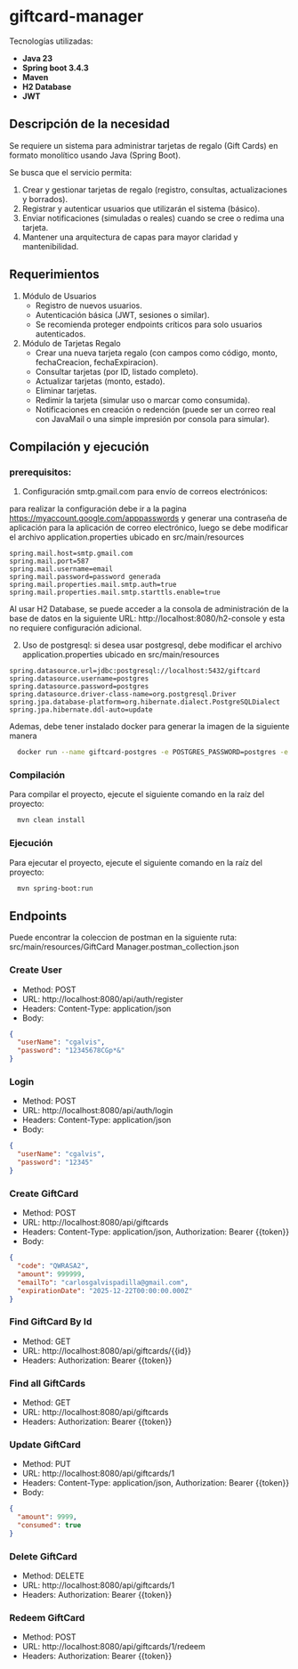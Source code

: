 # giftcard-manager

Tecnologías utilizadas:

- **Java 23**
- **Spring boot 3.4.3**
- **Maven**
- **H2 Database**
- **JWT**

## Descripción de la necesidad

Se requiere un sistema para administrar tarjetas de regalo (Gift Cards) en formato
monolítico usando Java (Spring Boot).

Se busca que el servicio permita:

1. Crear y gestionar tarjetas de regalo (registro, consultas, actualizaciones y
   borrados).
2. Registrar y autenticar usuarios que utilizarán el sistema (básico).
3. Enviar notificaciones (simuladas o reales) cuando se cree o redima una
   tarjeta.
4. Mantener una arquitectura de capas para mayor claridad y mantenibilidad.

## Requerimientos

1. Módulo de Usuarios
    - Registro de nuevos usuarios.
    - Autenticación básica (JWT, sesiones o similar).
    - Se recomienda proteger endpoints críticos para solo usuarios
      autenticados.
2. Módulo de Tarjetas Regalo
    - Crear una nueva tarjeta regalo (con campos como código, monto,
      fechaCreacion, fechaExpiracion).
    - Consultar tarjetas (por ID, listado completo).
    - Actualizar tarjetas (monto, estado).
    - Eliminar tarjetas.
    - Redimir la tarjeta (simular uso o marcar como consumida).
    - Notificaciones en creación o redención (puede ser un correo real con
      JavaMail o una simple impresión por consola para simular).

## Compilación y ejecución

### prerequisitos:

1. Configuración smtp.gmail.com para envío de correos electrónicos:

para realizar la configuración debe ir a la pagina https://myaccount.google.com/apppasswords y generar una contraseña de
aplicación para la aplicación de correo electrónico, luego
se debe modificar el archivo application.properties ubicado en src/main/resources

```properties
spring.mail.host=smtp.gmail.com
spring.mail.port=587
spring.mail.username=email
spring.mail.password=password generada
spring.mail.properties.mail.smtp.auth=true
spring.mail.properties.mail.smtp.starttls.enable=true
```

Al usar H2 Database, se puede acceder a la consola de administración de la base de datos en la siguiente
URL: http://localhost:8080/h2-console y esta no requiere configuración adicional.

2. Uso de postgresql: si desea usar postgresql, debe modificar el archivo application.properties ubicado en
   src/main/resources

```properties
spring.datasource.url=jdbc:postgresql://localhost:5432/giftcard
spring.datasource.username=postgres
spring.datasource.password=postgres
spring.datasource.driver-class-name=org.postgresql.Driver
spring.jpa.database-platform=org.hibernate.dialect.PostgreSQLDialect
spring.jpa.hibernate.ddl-auto=update
```

Ademas, debe tener instalado docker para generar la imagen de la siguiente manera

```bash
  docker run --name giftcard-postgres -e POSTGRES_PASSWORD=postgres -e POSTGRES_USER=postgres -e POSTGRES_DB=giftcard -p 5432:5432 -d postgres
```

### Compilación

Para compilar el proyecto, ejecute el siguiente comando en la raíz del proyecto:

```bash
  mvn clean install
```

### Ejecución

Para ejecutar el proyecto, ejecute el siguiente comando en la raíz del proyecto:

```bash
  mvn spring-boot:run
```

## Endpoints

Puede encontrar la coleccion de postman en la siguiente ruta: src/main/resources/GiftCard
Manager.postman_collection.json

### Create User

- Method: POST
- URL: http://localhost:8080/api/auth/register
- Headers: Content-Type: application/json
- Body:

```json
{
  "userName": "cgalvis",
  "password": "12345678CGp*&"
} 
``` 

### Login

- Method: POST
- URL: http://localhost:8080/api/auth/login
- Headers: Content-Type: application/json
- Body:

```json
{
  "userName": "cgalvis",
  "password": "12345"
}
```

### Create GiftCard

- Method: POST
- URL: http://localhost:8080/api/giftcards
- Headers: Content-Type: application/json, Authorization: Bearer {{token}}
- Body:

```json
{
  "code": "QWRASA2",
  "amount": 999999,
  "emailTo": "carlosgalvispadilla@gmail.com",
  "expirationDate": "2025-12-22T00:00:00.000Z"
}
```

### Find GiftCard By Id

- Method: GET
- URL: http://localhost:8080/api/giftcards/{{id}}
- Headers: Authorization: Bearer {{token}}

### Find all GiftCards

- Method: GET
- URL: http://localhost:8080/api/giftcards
- Headers: Authorization: Bearer {{token}}

### Update GiftCard

- Method: PUT
- URL: http://localhost:8080/api/giftcards/1
- Headers: Content-Type: application/json, Authorization: Bearer {{token}}
- Body:

```json 
{
  "amount": 9999,
  "consumed": true
}
```

### Delete GiftCard

- Method: DELETE
- URL: http://localhost:8080/api/giftcards/1
- Headers: Authorization: Bearer {{token}}

### Redeem GiftCard

- Method: POST
- URL: http://localhost:8080/api/giftcards/1/redeem
- Headers: Authorization: Bearer {{token}}



  